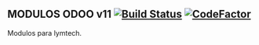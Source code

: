 MODULOS ODOO v11 [![Build Status](https://travis-ci.org/jobiols/odoo-addons.svg?branch=11.0)](https://travis-ci.org/jobiols/odoo-addons) [![CodeFactor](https://www.codefactor.io/repository/github/jobiols/odoo-addons/badge/11.0)](https://www.codefactor.io/repository/github/jobiols/odoo-addons/overview/11.0)
--------------------------------------------------------------------------------------------------------------------------------------------------------------------------------------------------------------------------------------------------------------------------------------------------------------------

Modulos para lymtech.